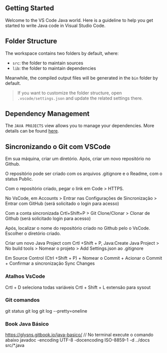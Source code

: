 ## Getting Started

Welcome to the VS Code Java world. Here is a guideline to help you get started to write Java code in Visual Studio Code.

## Folder Structure

The workspace contains two folders by default, where:

- `src`: the folder to maintain sources
- `lib`: the folder to maintain dependencies

Meanwhile, the compiled output files will be generated in the `bin` folder by default.

> If you want to customize the folder structure, open `.vscode/settings.json` and update the related settings there.

## Dependency Management

The `JAVA PROJECTS` view allows you to manage your dependencies. More details can be found [here](https://github.com/microsoft/vscode-java-dependency#manage-dependencies).

## Sincronizando o Git com VSCode

Em sua máquina, criar um diretório. Após, criar um novo repositório no Github.

O repositório pode ser criado com os arquivos .gitignore e o Readme, com o status Public.

Com o repositório criado, pegar o link em Code > HTTPS.

No VsCode, em Accounts > Entrar nas Configurações de Sincronização > Entrar com GitHub (será solicitado o login para acesso)

Com a conta sincronizada Crtl+Shift+P > Git Clone/Clonar > Clonar de Github (será solicitado login para acesso)

Após, localizar o nome do repositório criado no Github pelo o VsCode. Escolher o diretório criado.

Criar um novo Java Project com Crtl +Shift + P, Java:Create Java Project > No build tools > Nomear o projeto > Add Settings.json ao .gitignore

Em Source Control (Ctrl +Shift + P) + Nomear o Commit + Acionar o Commit + Confirmar a sincronização Sync Changes

### Atalhos VsCode

Crtl + D seleciona todas variáveis
Crtl + Shift + L extensão para sysout

### Git comandos
git status
git log
git log --pretty=oneline

### Book Java Básico
https://glysns.gitbook.io/java-basico/ 
// No terminal execute o comando abaixo
javadoc -encoding UTF-8 -docencoding ISO-8859-1  -d ../docs  src/*.java

